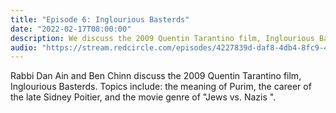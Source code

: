 ```yaml
---
title: "Episode 6: Inglourious Basterds"
date: "2022-02-17T08:00:00"
description: We discuss the 2009 Quentin Tarantino film, Inglourious Basterds. </em>
audio: "https://stream.redcircle.com/episodes/4227839d-daf8-4db4-8fc9-430b8cf2f8ec/stream.mp3"
---
```


Rabbi Dan Ain and Ben Chinn discuss the 2009 Quentin Tarantino film, Inglourious Basterds. Topics include: the meaning of Purim, the career of the late Sidney Poitier, and the movie genre of "Jews vs. Nazis ".